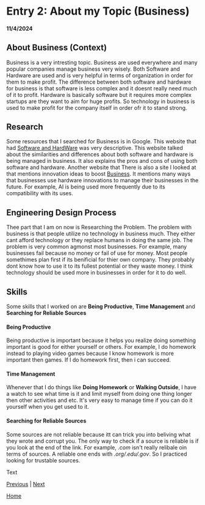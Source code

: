 # Entry 2: About my Topic (Business) 
#### 11/4/2024

## About Business (Context) 
Business is a very intresting topic. Business are used everywhere and many popular companies manage business very wisely. Both Software and Hardware are used and is very helpful in terms of organization in order for them to make profit. The difference between both software and hardware for business is that software is less complex and it doesnt really need much of it to profit. Hardware is basically software but it requires more complex startups are they want to aim for huge profits. So technology in business is used to make profit for the company itself in order ofr it to stand strong. 

## Research
Some resources that I searched for Business is in Google. This website that had [Software and HardWare](https://www.pjmconsult.com/index.php/2006/02/software-vs-hardware.html) was very descriptive. This website talked about the similarities and differences about both software and hardware is being managed in business. It also explains the pros and cons of using both software and hardware. Another website that There is also a site I looked at that mentions innovation ideas to boost [Business](www.yellkey.com/consumer). It mentions many ways that businesses use hardware innovations to manage their businesses in the future. For example, AI is being used more frequently due to its compatibility with its uses. 

## Engineering Design Process
Thee part that I am on now is Researching the Problem. The problem with business is that people utilize no technology in business much. They either cant afford technology or they replace humans in doing the same job. The problem is very common agmonst most businesses. For example, many businesses fail because no money or fail of use for money. Most people somethimes plan first if its benificial for thier own company. They probably dont know how to use it to its fullest potential or they waste money. I think technology should be used more in businesses in order for it to do well. 

## Skills 
Some skills that I worked on are **Being Productive**, **Time Management** and **Searching for Reliable Sources**

#### Being Productive
Being productive is important because it helps you realize doing something important is good for either yourself or others. For example, I do homework instead to playing video games because I know homework is more important then games. If I do homework first, then i can succeed. 

#### Time Management
Whenever that  I do things like **Doing Homework** or **Walking Outside**, I have a watch to see what time is it and limit myself from doing one thing longer then other activities and etc. It's very easy to manage time if you can do it yourself when you get used to it. 

#### Searching for Reliable Sources
Some sources are not reliable because itt can trick you into beliving what they wrote and corrupt you. The only way to check if a source is reliable is if you look at the end of the link. For example, _.com_ isn't really relibale oin terms of sources. A reliable one ends with _.org/.edu/.gov_. So I practiced looking for trustable sources. 



Text

[Previous](entry01.md) | [Next](entry03.md)

[Home](../README.md)
